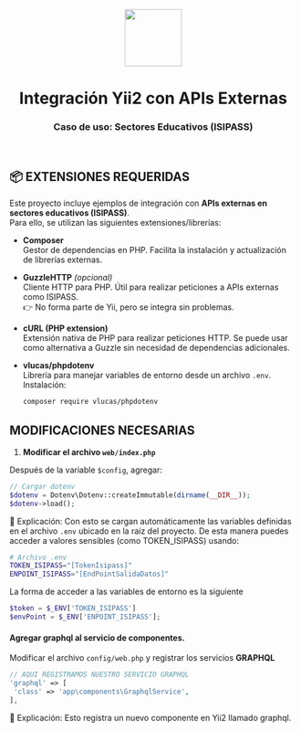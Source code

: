<p align="center">
    <a href="https://github.com/yiisoft" target="_blank">
        <img src="https://avatars0.githubusercontent.com/u/993323" height="100px">
    </a>
    <h1 align="center">Integración Yii2 con APIs Externas</h1>
    <h3 align="center">Caso de uso: Sectores Educativos (ISIPASS)</h3>
    <br>
</p>

📦 EXTENSIONES REQUERIDAS
-------------------------

Este proyecto incluye ejemplos de integración con **APIs externas en sectores educativos (ISIPASS)**.  
Para ello, se utilizan las siguientes extensiones/librerías:

- **Composer**  
  Gestor de dependencias en PHP. Facilita la instalación y actualización de librerías externas.  

- **GuzzleHTTP** *(opcional)*  
  Cliente HTTP para PHP. Útil para realizar peticiones a APIs externas como ISIPASS.  
  👉 No forma parte de Yii, pero se integra sin problemas.  

- **cURL (PHP extension)**  
  Extensión nativa de PHP para realizar peticiones HTTP. Se puede usar como alternativa a Guzzle sin necesidad de dependencias adicionales.  

- **vlucas/phpdotenv**  
  Librería para manejar variables de entorno desde un archivo `.env`.  
  Instalación:
  ```bash
  composer require vlucas/phpdotenv

## MODIFICACIONES NECESARIAS
1. **Modificar el archivo `web/index.php`**

Después de la variable `$config`, agregar:

```php
// Cargar dotenv
$dotenv = Dotenv\Dotenv::createImmutable(dirname(__DIR__));
$dotenv->load();
```

📖 Explicación:
Con esto se cargan automáticamente las variables definidas en el archivo `.env` ubicado en la raíz del proyecto.
De esta manera puedes acceder a valores sensibles (como TOKEN_ISIPASS) usando:

```bash
# Archivo .env
TOKEN_ISIPASS="[TokenIsipass]"
ENPOINT_ISIPASS="[EndPointSalidaDatos]"
```

La forma de acceder a las variables de entorno es la siguiente

```php
$token = $_ENV['TOKEN_ISIPASS']
$envPoint = $_ENV['ENPOINT_ISIPASS'];
```

#### **Agregar graphql al servicio de componentes**.

Modificar el archivo `config/web.php` y registrar los servicios **GRAPHQL**

```php
// AQUI REGISTRAMOS NUESTRO SERVICIO GRAPHQL
'graphql' => [
 'class' => 'app\components\GraphqlService',
],
```


📖 Explicación:
Esto registra un nuevo componente en Yii2 llamado graphql.